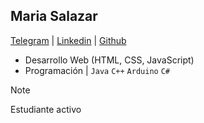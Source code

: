 ## Maria Salazar
[Telegram](https://t.me/mariasdl) | [Linkedin](https://linkedin.com/in/mariasdl) | [Github](https://github.com/mariasdl)

- Desarrollo Web (HTML, CSS, JavaScript)
- Programación | ```Java``` ```C++``` ```Arduino``` ```C#```

> [!NOTE]
> Estudiante activo

